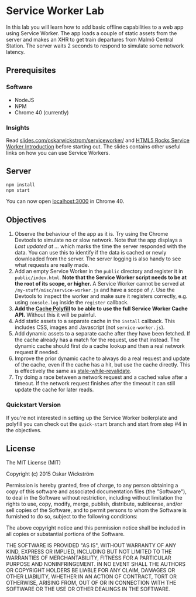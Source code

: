 # Service Worker Lab

In this lab you will learn how to add basic offline capabilities to a web app
using Service Worker. The app loads a couple of static assets from the server
and makes an XHR to get train departures from Malmö Central Station. The server
waits 2 seconds to respond to simulate some network latency.

## Prerequisites

### Software

* NodeJS
* NPM
* Chrome 40 (currently)

### Insights

Read [slides.com/oskarwickstrom/serviceworker/](http://slides.com/oskarwickstrom/serviceworker/)
and [HTML5 Rocks Service Worker Introduction](http://www.html5rocks.com/en/tutorials/service-worker/introduction/)
before starting out. The slides contains other useful links on how you can use
Service Workers.

## Server

```bash
npm install
npm start
```

You can now open [localhost:3000](http://localhost:3000) in Chrome 40.

## Objectives

1. Observe the behaviour of the app as it is. Try using the Chrome Devtools to
   simulate no or slow network. Note that the app displays a *Last updated at
   ...* which marks the time the server responded with the data. You can use this
   to identify if the data is cached or newly downloaded from the server. The
   server logging is also handy to see what requests are really made.
1. Add an empty Service Worker in the `public` directory and register it in
   `public/index.html`. **Note that the Service Worker script needs to be at the
   root of its scope, or higher.** A Service Worker cannot be served at
   `/my-stuff/misc/service-worker.js` and have a scope of `/`. Use the Devtools
   to inspect the worker and make sure it registers correctly, e.g. using
   `console.log` inside the `register` callback.
1. **Add the [Cache Polyfill](https://github.com/coonsta/cache-polyfill) to be
   able to use the full Service Worker Cache API.** Without this it will be
   painful.
1. Add static assets to a separate cache in the `install` callback. This
   includes CSS, images and Javascript (not `service-worker.js`).
1. Add dynamic assets to a separate cache after they have been fetched. If the
   cache already has a match for the request, use that instead. The dynamic cache
   should first do a cache lookup and then a real network request if needed.
1. Improve the prior dynamic cache to always do a real request and update of the
   cache, even if the cache has a hit, but use the cache directly. This is
   effectively the same as
   [stale-while-revalidate](https://www.mnot.net/blog/2014/06/01/chrome_and_stale-while-revalidate).
1. Try doing a race between a network request and a cached value after a
   timeout. If the network request finishes after the timeout it can still
   update the cache for later reads.

### Quickstart Version

If you're not interested in setting up the Service Worker boilerplate and
polyfill you can check out the `quick-start` branch and start from step #4 in the
objectives.

## License

The MIT License (MIT)

Copyright (c) 2015 Oskar Wickström

Permission is hereby granted, free of charge, to any person obtaining a copy
of this software and associated documentation files (the "Software"), to deal
in the Software without restriction, including without limitation the rights
to use, copy, modify, merge, publish, distribute, sublicense, and/or sell
copies of the Software, and to permit persons to whom the Software is
furnished to do so, subject to the following conditions:

The above copyright notice and this permission notice shall be included in
all copies or substantial portions of the Software.

THE SOFTWARE IS PROVIDED "AS IS", WITHOUT WARRANTY OF ANY KIND, EXPRESS OR
IMPLIED, INCLUDING BUT NOT LIMITED TO THE WARRANTIES OF MERCHANTABILITY,
FITNESS FOR A PARTICULAR PURPOSE AND NONINFRINGEMENT. IN NO EVENT SHALL THE
AUTHORS OR COPYRIGHT HOLDERS BE LIABLE FOR ANY CLAIM, DAMAGES OR OTHER
LIABILITY, WHETHER IN AN ACTION OF CONTRACT, TORT OR OTHERWISE, ARISING FROM,
OUT OF OR IN CONNECTION WITH THE SOFTWARE OR THE USE OR OTHER DEALINGS IN
THE SOFTWARE.
